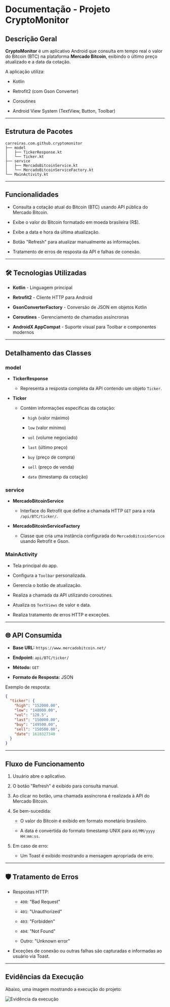 
#  Documentação - Projeto CryptoMonitor

##  Descrição Geral

**CryptoMonitor** é um aplicativo Android que consulta em tempo real o valor do Bitcoin (BTC) na plataforma **Mercado Bitcoin**, exibindo o último preço atualizado e a data da cotação.

A aplicação utiliza:

-   Kotlin
    
-   Retrofit2 (com Gson Converter)
    
-   Coroutines
    
-   Android View System (TextView, Button, Toolbar)
    

----------

##  Estrutura de Pacotes

```
carreiras.com.github.cryptomonitor
├── model
│   ├── TickerResponse.kt
│   └── Ticker.kt
├── service
│   ├── MercadoBitcoinService.kt
│   └── MercadoBitcoinServiceFactory.kt
└── MainActivity.kt

```

----------

##  Funcionalidades

-   Consulta a cotação atual do Bitcoin (BTC) usando API pública do Mercado Bitcoin.
    
-   Exibe o valor do Bitcoin formatado em moeda brasileira (R$).
    
-   Exibe a data e hora da última atualização.
    
-   Botão "Refresh" para atualizar manualmente as informações.
    
-   Tratamento de erros de resposta da API e falhas de conexão.
    

----------

## 🛠️ Tecnologias Utilizadas

-   **Kotlin** - Linguagem principal
    
-   **Retrofit2** - Cliente HTTP para Android
    
-   **GsonConverterFactory** - Conversão de JSON em objetos Kotlin
    
-   **Coroutines** - Gerenciamento de chamadas assíncronas
    
-   **AndroidX AppCompat** - Suporte visual para Toolbar e componentes modernos
    

----------

##  Detalhamento das Classes

### model

-   **TickerResponse**
    
    -   Representa a resposta completa da API contendo um objeto `Ticker`.
        
-   **Ticker**
    
    -   Contém informações específicas da cotação:
        
        -   `high` (valor máximo)
            
        -   `low` (valor mínimo)
            
        -   `vol` (volume negociado)
            
        -   `last` (último preço)
            
        -   `buy` (preço de compra)
            
        -   `sell` (preço de venda)
            
        -   `date` (timestamp da cotação)
            

### service

-   **MercadoBitcoinService**
    
    -   Interface do Retrofit que define a chamada HTTP `GET` para a rota `/api/BTC/ticker/`.
        
-   **MercadoBitcoinServiceFactory**
    
    -   Classe que cria uma instância configurada do `MercadoBitcoinService` usando Retrofit e Gson.
        

### MainActivity

-   Tela principal do app.
    
-   Configura a `Toolbar` personalizada.
    
-   Gerencia o botão de atualização.
    
-   Realiza a chamada da API utilizando coroutines.
    
-   Atualiza os `TextViews` de valor e data.
    
-   Realiza tratamento de erros HTTP e exceções.
    

----------

## 🌐 API Consumida

-   **Base URL:** `https://www.mercadobitcoin.net/`
    
-   **Endpoint:** `api/BTC/ticker/`
    
-   **Método:** `GET`
    
-   **Formato de Resposta:** JSON
    

Exemplo de resposta:

```json
{
  "ticker": {
    "high": "152000.00",
    "low": "148000.00",
    "vol": "120.5",
    "last": "150000.00",
    "buy": "149500.00",
    "sell": "150500.00",
    "date": 1618327340
  }
}

```

----------

## Fluxo de Funcionamento

1.  Usuário abre o aplicativo.
    
2.  O botão "Refresh" é exibido para consulta manual.
    
3.  Ao clicar no botão, uma chamada assíncrona é realizada à API do Mercado Bitcoin.
    
4.  Se bem-sucedida:
    
    -   O valor do Bitcoin é exibido em formato monetário brasileiro.
        
    -   A data é convertida do formato timestamp UNIX para `dd/MM/yyyy HH:mm:ss`.
        
5.  Em caso de erro:
    
    -   Um Toast é exibido mostrando a mensagem apropriada de erro.
        

----------

## 🛡️ Tratamento de Erros

-   Respostas HTTP:
    
    -   `400`: "Bad Request"
        
    -   `401`: "Unauthorized"
        
    -   `403`: "Forbidden"
        
    -   `404`: "Not Found"
        
    -   Outro: "Unknown error"
        
-   Exceções de conexão ou outras falhas são capturadas e informadas ao usuário via Toast.
    

----------
## Evidências da Execução  
  
Abaixo, uma imagem mostrando a execução do projeto:  
  
![Evidência da execução](./evidencia_execucao.png)


